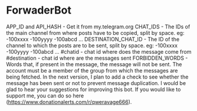 # ForwaderBot
APP_ID and API_HASH - Get it from my.telegram.org
CHAT_IDS - The IDs of the main channel from where posts have to be copied, split by space. eg: -100xxxx -100yyyy -100abcd ...
DESTINATION_CHAT_ID - The ID of the channel to which the posts are to be sent, split by space. eg: -100xxxx -100yyyy -100abcd ...
#chatid - chat id where does the message come from
#destination - chat id where are the messages sent
FORBIDDEN_WORDS - Words that, if present in the message, the message will not be sent.
The account must be a member of the group from which the messages are being fetched.
In the next version, I plan to add a check to see whether the message has been sent or not to prevent message duplication. 
I would be glad to hear your suggestions for improving this bot. 
If you would like to support me, you can do so here (https://www.donationalerts.com/r/qweravage666).
